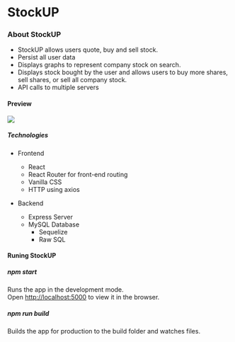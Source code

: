 # StockUP

### About StockUP
- StockUP allows users quote, buy and sell stock.
- Persist all user data
- Displays graphs to represent company stock on search.
- Displays stock bought by the user and allows users to buy more shares, sell shares, or sell all company stock.
- API calls to multiple servers


#### Preview 
![](./stockup.gif)


##### Technologies
- Frontend
    - React 
    - React Router for front-end routing
    - Vanilla CSS
    - HTTP using axios

- Backend
    - Express Server
    - MySQL Database
        - Sequelize
        - Raw SQL


#### Runing StockUP
##### npm start
Runs the app in the development mode.<br />
Open [http://localhost:5000](http://localhost:5000) to view it in the browser.

##### npm run build

Builds the app for production to the build folder and watches files.<br />
